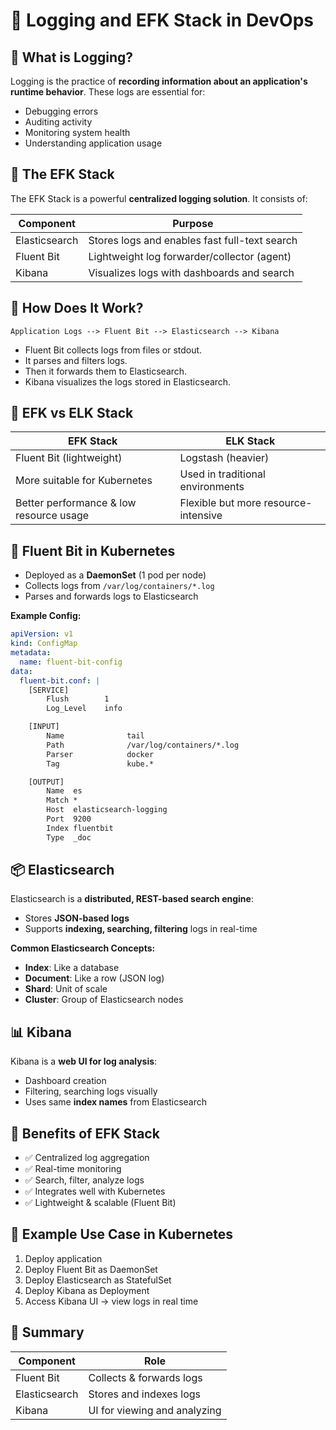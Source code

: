 # 📘 Logging and EFK Stack in DevOps

## 🧾 What is Logging?
Logging is the practice of **recording information about an application's runtime behavior**. These logs are essential for:

- Debugging errors
- Auditing activity
- Monitoring system health
- Understanding application usage

## 🧱 The EFK Stack
The EFK Stack is a powerful **centralized logging solution**. It consists of:

| Component      | Purpose                                 |
|----------------|------------------------------------------|
| Elasticsearch  | Stores logs and enables fast full-text search |
| Fluent Bit     | Lightweight log forwarder/collector (agent) |
| Kibana         | Visualizes logs with dashboards and search |

## 🧰 How Does It Work?
```
Application Logs --> Fluent Bit --> Elasticsearch --> Kibana
```
- Fluent Bit collects logs from files or stdout.
- It parses and filters logs.
- Then it forwards them to Elasticsearch.
- Kibana visualizes the logs stored in Elasticsearch.

## 🔄 EFK vs ELK Stack
| EFK Stack                  | ELK Stack                         |
|---------------------------|------------------------------------|
| Fluent Bit (lightweight)  | Logstash (heavier)                |
| More suitable for Kubernetes | Used in traditional environments |
| Better performance & low resource usage | Flexible but more resource-intensive |

## 🚀 Fluent Bit in Kubernetes
- Deployed as a **DaemonSet** (1 pod per node)
- Collects logs from `/var/log/containers/*.log`
- Parses and forwards logs to Elasticsearch

**Example Config:**
```yaml
apiVersion: v1
kind: ConfigMap
metadata:
  name: fluent-bit-config
data:
  fluent-bit.conf: |
    [SERVICE]
        Flush        1
        Log_Level    info

    [INPUT]
        Name              tail
        Path              /var/log/containers/*.log
        Parser            docker
        Tag               kube.*

    [OUTPUT]
        Name  es
        Match *
        Host  elasticsearch-logging
        Port  9200
        Index fluentbit
        Type  _doc
```

## 📦 Elasticsearch
Elasticsearch is a **distributed, REST-based search engine**:
- Stores **JSON-based logs**
- Supports **indexing, searching, filtering** logs in real-time

**Common Elasticsearch Concepts:**
- **Index**: Like a database
- **Document**: Like a row (JSON log)
- **Shard**: Unit of scale
- **Cluster**: Group of Elasticsearch nodes

## 📊 Kibana
Kibana is a **web UI for log analysis**:
- Dashboard creation
- Filtering, searching logs visually
- Uses same **index names** from Elasticsearch

## 🔐 Benefits of EFK Stack
- ✅ Centralized log aggregation
- ✅ Real-time monitoring
- ✅ Search, filter, analyze logs
- ✅ Integrates well with Kubernetes
- ✅ Lightweight & scalable (Fluent Bit)

## 🧪 Example Use Case in Kubernetes
1. Deploy application
2. Deploy Fluent Bit as DaemonSet
3. Deploy Elasticsearch as StatefulSet
4. Deploy Kibana as Deployment
5. Access Kibana UI → view logs in real time

## 🧠 Summary
| Component      | Role                          |
|----------------|-------------------------------|
| Fluent Bit     | Collects & forwards logs      |
| Elasticsearch  | Stores and indexes logs       |
| Kibana         | UI for viewing and analyzing  |
